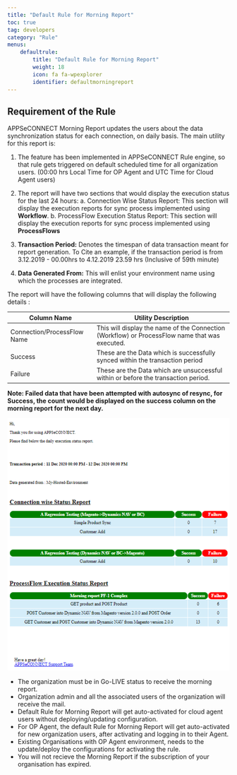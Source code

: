 ```yaml
---
title: "Default Rule for Morning Report"
toc: true
tag: developers
category: "Rule"
menus: 
    defaultrule:
        title: "Default Rule for Morning Report"
        weight: 18
        icon: fa fa-wpexplorer
        identifier: defaultmorningreport
---
```


## Requirement of the Rule

APPSeCONNECT Morning Report updates the users about the data synchronization status for each connection, 
on daily basis. The main utility for this report is:

1.	The feature has been implemented in APPSeCONNECT Rule engine, so that rule gets triggered on default scheduled time for all organization users. 
    (00:00 hrs Local Time for OP Agent and UTC Time for Cloud Agent users)
2.  The report will have two sections that would display the execution status for the last 24 hours: 
    a. Connection Wise Status Report: This section will display the execution reports for sync process implemented using **Workflow**.
    b. ProcessFlow Execution Status Report: This section will display the execution reports for sync process implemented using **ProcessFlows**

3. **Transaction Period:** Denotes the timespan of data transaction meant for report generation.
To Cite an example, if the transaction period is from 3.12.2019 - 00.00hrs to 4.12.2019 23.59 hrs (Inclusive of 59th minute)

4. **Data Generated From:** This will enlist your environment name using which the processes are integrated.

The report will have the following columns that will display the following details :

|Column Name|Utility Description |
|---|---|
|Connection/ProcessFlow Name| This will display the name of the Connection (Workflow) or ProcessFlow name  that was executed.|
|Success|These are the Data which is successfully synced within the transaction period|
|Failure|These are the Data which are unsuccessful within or before the transaction period. |

**Note: Failed data that have been attempted with autosync of resync, for Success, the count would be displayed on the success column on the morning report for the next day.**

![morning-report](/staticfiles/rules/media/morning-report.png) 

* The organization must be in Go-LIVE status to receive the morning report.
* Organization admin and all the associated users of the organization will receive the mail. 
* Default Rule for Morning Report will get auto-activated for cloud agent users without deploying/updating configuration.
* For OP Agent, the default Rule for Morning Report will get auto-activated for new organization users, after activating and logging in to their Agent.
* Existing Organisations with OP Agent environment, needs to the update/deploy the configurations for activating the rule.
* You will not recieve the Morning Report if the subscription of your organisation has expired.




